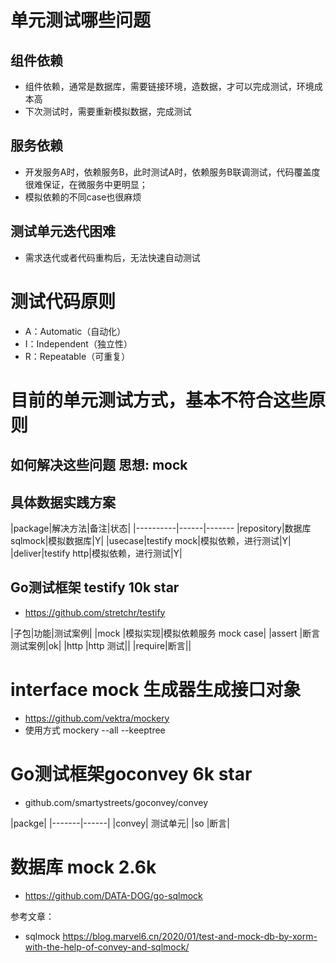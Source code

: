 # 单元测试哪些问题

## 组件依赖
- 组件依赖，通常是数据库，需要链接环境，造数据，才可以完成测试，环境成本高
- 下次测试时，需要重新模拟数据，完成测试

## 服务依赖
- 开发服务A时，依赖服务B，此时测试A时，依赖服务B联调测试，代码覆盖度很难保证，在微服务中更明显；
- 模拟依赖的不同case也很麻烦

## 测试单元迭代困难
- 需求迭代或者代码重构后，无法快速自动测试

# 测试代码原则
- A：Automatic（自动化）
- I：Independent（独立性）
- R：Repeatable（可重复）

# 目前的单元测试方式，基本不符合这些原则

## 如何解决这些问题 思想: mock

## 具体数据实践方案

|package|解决方法|备注|状态|
|----------|------|-------
|repository|数据库 sqlmock|模拟数据库|Y|
|usecase|testify mock|模拟依赖，进行测试|Y|
|deliver|testify http|模拟依赖，进行测试|Y|

## Go测试框架 testify 10k star

- https://github.com/stretchr/testify

|子包|功能|测试案例|
|mock	|模拟实现|模拟依赖服务 mock case|
|assert |断言测试案例|ok|
|http	|http 测试||
|require|断言||

# interface mock 生成器生成接口对象

- https://github.com/vektra/mockery
- 使用方式 mockery --all --keeptree

# Go测试框架goconvey 6k star

- github.com/smartystreets/goconvey/convey

|packge|
|-------|------|
|convey| 测试单元|
|so 	  |断言|

# 数据库 mock 2.6k

- https://github.com/DATA-DOG/go-sqlmock




参考文章：
- sqlmock https://blog.marvel6.cn/2020/01/test-and-mock-db-by-xorm-with-the-help-of-convey-and-sqlmock/

